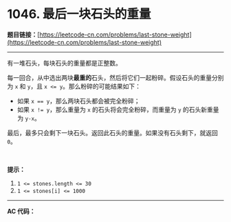 # 1046. 最后一块石头的重量

**题目链接：**[https://leetcode-cn.com/problems/last-stone-weight](https://leetcode-cn.com/problems/last-stone-weight)

---

<div class="content__1Y2H">
 <div class="notranslate">
  <p>有一堆石头，每块石头的重量都是正整数。</p> 
  <p>每一回合，从中选出两块<strong>最重的</strong>石头，然后将它们一起粉碎。假设石头的重量分别为&nbsp;<code>x</code> 和&nbsp;<code>y</code>，且&nbsp;<code>x &lt;= y</code>。那么粉碎的可能结果如下：</p> 
  <ul> 
   <li>如果&nbsp;<code>x == y</code>，那么两块石头都会被完全粉碎；</li> 
   <li>如果&nbsp;<code>x != y</code>，那么重量为&nbsp;<code>x</code>&nbsp;的石头将会完全粉碎，而重量为&nbsp;<code>y</code>&nbsp;的石头新重量为&nbsp;<code>y-x</code>。</li> 
  </ul> 
  <p>最后，最多只会剩下一块石头。返回此石头的重量。如果没有石头剩下，就返回 <code>0</code>。</p> 
  <p>&nbsp;</p> 
  <p><strong>提示：</strong></p> 
  <ol> 
   <li><code>1 &lt;= stones.length &lt;= 30</code></li> 
   <li><code>1 &lt;= stones[i] &lt;= 1000</code></li> 
  </ol> 
 </div>
</div>

---

**AC 代码：**

```java

```
